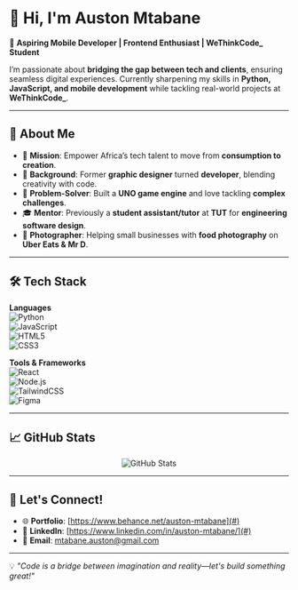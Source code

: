 # 👋 Hi, I'm Auston Mtabane  

🚀 **Aspiring Mobile Developer | Frontend Enthusiast | WeThinkCode_ Student**  

I’m passionate about **bridging the gap between tech and clients**, ensuring seamless digital experiences. Currently sharpening my skills in **Python, JavaScript, and mobile development** while tackling real-world projects at **WeThinkCode_**.  

---

## 🔹 About Me  

- 🎯 **Mission**: Empower Africa’s tech talent to move from **consumption to creation**.  
- 🎨 **Background**: Former **graphic designer** turned **developer**, blending creativity with code.  
- 🧩 **Problem-Solver**: Built a **UNO game engine** and love tackling **complex challenges**.  
- 🎓 **Mentor**: Previously a **student assistant/tutor** at **TUT** for **engineering software design**.  
- 📸 **Photographer**: Helping small businesses with **food photography** on **Uber Eats & Mr D**.  

---

## 🛠️ Tech Stack  

**Languages**  
![Python](https://img.shields.io/badge/Python-3776AB?style=for-the-badge&logo=python&logoColor=white)  
![JavaScript](https://img.shields.io/badge/JavaScript-F7DF1E?style=for-the-badge&logo=javascript&logoColor=black)  
![HTML5](https://img.shields.io/badge/HTML5-E34F26?style=for-the-badge&logo=html5&logoColor=white)  
![CSS3](https://img.shields.io/badge/CSS3-1572B6?style=for-the-badge&logo=css3&logoColor=white)  

**Tools & Frameworks**  
![React](https://img.shields.io/badge/React-61DAFB?style=for-the-badge&logo=react&logoColor=black)  
![Node.js](https://img.shields.io/badge/Node.js-339933?style=for-the-badge&logo=nodedotjs&logoColor=white)  
![TailwindCSS](https://img.shields.io/badge/TailwindCSS-06B6D4?style=for-the-badge&logo=tailwindcss&logoColor=white)  
![Figma](https://img.shields.io/badge/Figma-F24E1E?style=for-the-badge&logo=figma&logoColor=white)  

---

## 📈 GitHub Stats  

<p align="center">
  <img src="https://github-readme-stats.vercel.app/api?username=your-github-username&show_icons=true&theme=tokyonight" alt="GitHub Stats" />
</p>

---

## 📣 Let's Connect!  

- 🌐 **Portfolio**: [https://www.behance.net/auston-mtabane](#)  
- 💼 **LinkedIn**: [https://www.linkedin.com/in/auston-mtabane/](#)  
- 📩 **Email**: mtabane.auston@gmail.com

---

💡 *"Code is a bridge between imagination and reality—let's build something great!"*  

